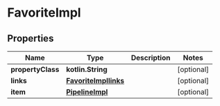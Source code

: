 
# FavoriteImpl

## Properties
Name | Type | Description | Notes
------------ | ------------- | ------------- | -------------
**propertyClass** | **kotlin.String** |  |  [optional]
**links** | [**FavoriteImpllinks**](FavoriteImpllinks.md) |  |  [optional]
**item** | [**PipelineImpl**](PipelineImpl.md) |  |  [optional]



